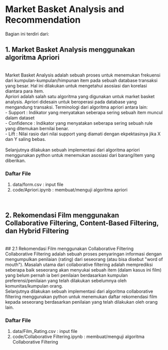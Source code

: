 # Market Basket Analysis and Recommendation

Bagian ini terdiri dari:
<br>

## 1. Market Basket Analysis menggunakan algoritma Apriori
<br>
Market Basket Analysis adalah sebuah proses untuk menemukan frekuensi dari kumpulan-kumpulan/himpunan item pada sebuah database transaksi yang besar. Hal ini dilakukan untuk mengetahui asosiasi dan korelasi diantara para item.
<br>
Apriori adalah salah satu algoritma yang digunakan untuk market basket analysis. Apriori didesain untuk beroperasi pada database yang mengandung transaksi. Terminologi dari algoritma apriori antara lain: 
<br>
 - Support : Indikator yang menyatakan seberapa sering sebuah item muncul dalam dataset
<br> 
 - Confidence : Indikator yang menyatakan seberapa sering sebuah rule yang ditemukan bernilai benar.
<br> 
 - Lift : Nilai rasio dari nilai support yang diamati dengan ekpektasinya jika X dan Y saling bebas.
<br>
<br>
Selanjutnya dilakukan sebuah implementasi dari algoritma apriori menggunakan python untuk menemukan asosiasi dari barang/item yang diberikan.
<br>

### Daftar File
1. data/form.csv : input file
2. code/Apriori.ipynb : membuat/menguji algoritma apriori
<br>

## 2. Rekomendasi Film menggunakan Collaborative Filtering, Content-Based Filtering, dan Hybrid Filtering
<br>
## 2.1 Rekomendasi Film menggunakan Collaborative Filtering
<br>
Collaborative Filtering adalah sebuah proses penyaringan informasi dengan mengumpulkan penilaian (rating) dari seseorang (atau bisa disebut "word of mouth"). Masalah utama dari collaborative filtering adalah memprediksi seberapa baik seseorang akan menyukai sebuah item (dalam kasus ini film) yang belum pernah ia beri penilaian berdasarkan kumpulan preferensi/penilaian yang telah dilakukan sebelumnya oleh komunitas/kumpulan orang.
<br>
Selanjutnya dilakukan sebuah implementasi dari algoritma collaborative filtering menggunakan python untuk menemukan daftar rekomendasi film kepada seseorang berdasarkan penilaian yang telah dilakukan oleh orang lain.
<br>

### Daftar File
1. data/Film_Rating.csv : input file
2. code/Collaborative Filtering.ipynb : membuat/menguji algoritma Collaborative Filtering
<br>
